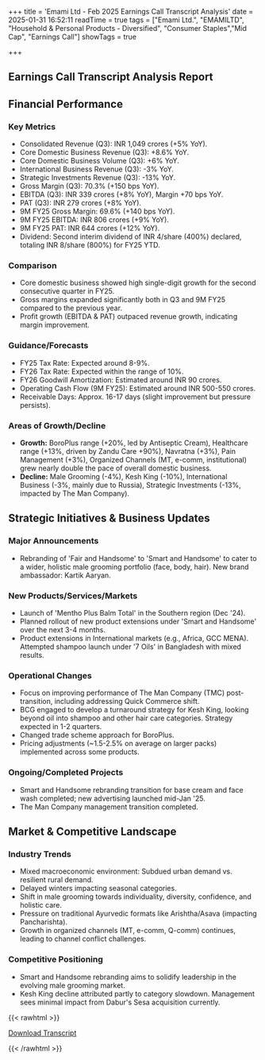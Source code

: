 +++
title = 'Emami Ltd - Feb 2025 Earnings Call Transcript Analysis'
date = 2025-01-31 16:52:11
readTime = true
tags = ["Emami Ltd.", "EMAMILTD", "Household & Personal Products - Diversified", "Consumer Staples","Mid Cap", "Earnings Call"]
showTags = true

+++



## Earnings Call Transcript Analysis Report
## Financial Performance

### Key Metrics

*   Consolidated Revenue (Q3): INR 1,049 crores (+5% YoY).
*   Core Domestic Business Revenue (Q3): +8.6% YoY.
*   Core Domestic Business Volume (Q3): +6% YoY.
*   International Business Revenue (Q3): -3% YoY.
*   Strategic Investments Revenue (Q3): -13% YoY.
*   Gross Margin (Q3): 70.3% (+150 bps YoY).
*   EBITDA (Q3): INR 339 crores (+8% YoY), Margin +70 bps YoY.
*   PAT (Q3): INR 279 crores (+8% YoY).
*   9M FY25 Gross Margin: 69.6% (+140 bps YoY).
*   9M FY25 EBITDA: INR 806 crores (+9% YoY).
*   9M FY25 PAT: INR 644 crores (+12% YoY).
*   Dividend: Second interim dividend of INR 4/share (400%) declared, totaling INR 8/share (800%) for FY25 YTD.

### Comparison

*   Core domestic business showed high single-digit growth for the second consecutive quarter in FY25.
*   Gross margins expanded significantly both in Q3 and 9M FY25 compared to the previous year.
*   Profit growth (EBITDA & PAT) outpaced revenue growth, indicating margin improvement.

### Guidance/Forecasts

*   FY25 Tax Rate: Expected around 8-9%.
*   FY26 Tax Rate: Expected within the range of 10%.
*   FY26 Goodwill Amortization: Estimated around INR 90 crores.
*   Operating Cash Flow (9M FY25): Estimated around INR 500-550 crores.
*   Receivable Days: Approx. 16-17 days (slight improvement but pressure persists).

### Areas of Growth/Decline

*   **Growth:** BoroPlus range (+20%, led by Antiseptic Cream), Healthcare range (+13%, driven by Zandu Care +90%), Navratna (+3%), Pain Management (+3%), Organized Channels (MT, e-comm, institutional) grew nearly double the pace of overall domestic business.
*   **Decline:** Male Grooming (-4%), Kesh King (-10%), International Business (-3%, mainly due to Russia), Strategic Investments (-13%, impacted by The Man Company).

## Strategic Initiatives & Business Updates

### Major Announcements

*   Rebranding of 'Fair and Handsome' to 'Smart and Handsome' to cater to a wider, holistic male grooming portfolio (face, body, hair). New brand ambassador: Kartik Aaryan.

### New Products/Services/Markets

*   Launch of 'Mentho Plus Balm Total' in the Southern region (Dec '24).
*   Planned rollout of new product extensions under 'Smart and Handsome' over the next 3-4 months.
*   Product extensions in International markets (e.g., Africa, GCC MENA). Attempted shampoo launch under '7 Oils' in Bangladesh with mixed results.

### Operational Changes

*   Focus on improving performance of The Man Company (TMC) post-transition, including addressing Quick Commerce shift.
*   BCG engaged to develop a turnaround strategy for Kesh King, looking beyond oil into shampoo and other hair care categories. Strategy expected in 1-2 quarters.
*   Changed trade scheme approach for BoroPlus.
*   Pricing adjustments (~1.5-2.5% on average on larger packs) implemented across some products.

### Ongoing/Completed Projects

*   Smart and Handsome rebranding transition for base cream and face wash completed; new advertising launched mid-Jan '25.
*   The Man Company management transition completed.

## Market & Competitive Landscape

### Industry Trends

*   Mixed macroeconomic environment: Subdued urban demand vs. resilient rural demand.
*   Delayed winters impacting seasonal categories.
*   Shift in male grooming towards individuality, diversity, confidence, and holistic care.
*   Pressure on traditional Ayurvedic formats like Arishtha/Asava (impacting Pancharishta).
*   Growth in organized channels (MT, e-comm, Q-comm) continues, leading to channel conflict challenges.

### Competitive Positioning

*   Smart and Handsome rebranding aims to solidify leadership in the evolving male grooming market.
*   Kesh King decline attributed partly to category slowdown. Management sees minimal impact from Dabur's Sesa acquisition currently.



{{< rawhtml >}}

<div class="button-container">    
    <a href="https://www.bseindia.com/stockinfo/AnnPdfOpen.aspx?Pname=0092b53a-9907-4c4d-bfc3-2fb0b3a3062a.pdf" target="_blank" class="report-button">
      <i class="fas fa-file-pdf"></i> Download Transcript
    </a>
</div>
    
{{< /rawhtml >}}
